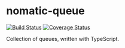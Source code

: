 # nomatic-queue
[![Build Status](http://drone.bdfoster.com/api/badges/bdfoster/nomatic-queue/status.svg)](http://drone.bdfoster.com/bdfoster/nomatic-queue)
[![Coverage Status](https://coveralls.io/repos/github/bdfoster/nomatic-queue/badge.svg?branch=master)](https://coveralls.io/github/bdfoster/nomatic-queue?branch=master)

Collection of queues, written with TypeScript.